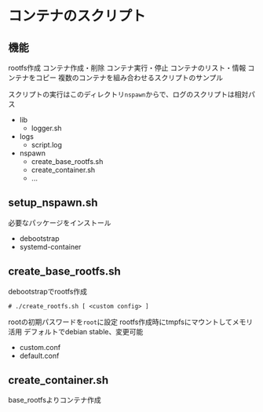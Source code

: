 # コンテナのスクリプト

## 機能
rootfs作成
コンテナ作成・削除
コンテナ実行・停止
コンテナのリスト・情報
コンテナをコピー
複数のコンテナを組み合わせるスクリプトのサンプル

スクリプトの実行はこのディレクトリ`nspawn`からで、ログのスクリプトは相対パス
- lib
    - logger.sh
- logs
    - script.log
- nspawn
    - create_base_rootfs.sh
    - create_container.sh
    - ...

## setup_nspawn.sh
必要なパッケージをインストール
- debootstrap
- systemd-container


## create_base_rootfs.sh
debootstrapでrootfs作成
```
# ./create_rootfs.sh [ <custom config> ]
```

rootの初期パスワードを`root`に設定
rootfs作成時にtmpfsにマウントしてメモリ活用
デフォルトでdebian stable、変更可能
- custom.conf
- default.conf


## create_container.sh
base_rootfsよりコンテナ作成

